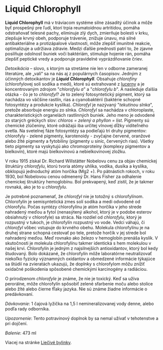 Liquid Chlorophyll
==================

**Liquid Chlorophyll** má v tráviacom systéme silne zásaditý účinok a môže byť
prospešný pre ľudí, ktorí trpia reumatoidnou artritídou, pomáha odstraňovať
telesné pachy, eliminuje zlý dych, zmierňuje bolesti v krku, zlepšuje krvný
obeh, podporuje trávenie, znižuje únavu, má silné antibakteriálne a
protizápalové vlastnosti, môže zlepšiť imunitné reakcie, optimalizuje a udržiava
zdravie. Medzi ďalšie prednosti patrí to, že zjavne posilňuje odolnosť buniek
voči baktériám, stimuluje hojenie rán, pomáha zlepšiť peptické vredy a podporuje
pravidelné vyprázdňovanie čriev.

*Detoxikácia* – slovo, s ktorým sa stretáme nie len v odborne zameranej
literatúre, ale „valí“ sa na nás aj z populárnych časopisov. Jedným z účinných
detoxikantov je ***Liquid Chlorophyll***. Obsahuje *chlorofíny* (chlorofylovej
soli sodíka a medi), ktoré sú extrahované z
[lucerny](/sip/#p/lucerna-siata) a je koncentrovaným zdrojom
"*chlorofylu a*" a "*chlorofylu b*". A nasleduje ďalšia otázka - čo je to
*chlorofyl*? Je to zelený fotosyntetický pigment, ktorý sa nachádza vo väčšine
rastlín, rias a cyanobaktérií (baktérie schopné fotosyntézy a produkcie
kyslíka). *Chlorofyl* je nazývaný "*tekutinou slnka*", pretože absorbuje energiu
zo slnka. *Chlorofyl* sa nachádza v chloroplaste, charakteristických organelách
rastlinných buniek. Jeho meno je odvodené zo starých gréckych slov: *chloros =
zelený a phyllon = list*. Pigmenty sú chemické zlúčeniny, ktoré odrážajú iba
určitej vlnovej dĺžky viditeľného svetla. Na svetelnej fáze fotosyntézy sa
podieľajú tri druhy pigmentov: chlorofyly - zelené pigmenty, karotenoidy -
zvyčajne červené, oranžové alebo žlté pigmenty a fytobiliny (pigmenty u siníc,
červených rias). Všetky tieto pigmenty sa vyskytujú ako chromoproteiny (komplexy
pigmentov a bielkovín), ktoré majú bielkovinovú a nebielkovinovej zložku.

V roku 1915 získal Dr. Richard Willstätter Nobelovu cenu za objav chemickej
štruktúry *chlorofylu*, ktorú tvoria atómy uhlíka, vodíka, dusíka a kyslíka,
obklopujú jednoduchý atóm horčíka (Mg2 +). Po pätnástich rokoch, v roku 1930,
bol Nobelovou cenou odmenený Dr. Hans Fisher za odhalenie chemickej štruktúry
hemoglobínu. Bol prekvapený, keď zistil, že je takmer rovnaká, ako je to u
*chlorofylu*.

Je potrebné poznamenať, že *chlorofyl* nie je totožný s chlorofylínom.
Chlorofylín je semisyntetická zmes solí sodíka a medi odvodené od chlorofylu.
Počas syntézy chlorofylínu je atóm horčíka v jeho strede nahradený meďou a fytol
(nenasýtený alkohol, ktorý je v podobe esterov obsiahnutý v chlorofyle) sa
stráca. Na rozdiel od *chlorofylu*, ktorý je rozpustný v tukoch, je chlorofylín
rozpustný vo vode. Vedci váhajú, či *chlorofyl* vôbec vstupuje do krvného obehu.
Molekula chlorofylínu je na druhej strane schopná cestovať po tele, pretože
horčík v jej strede bol nahradený meďou. Meď rovnako ako železo v hemoglobín
prenáša kyslík. V skutočnosti je molekula chlorofylínu takmer identická s hem
molekulou v našej krvi. Chlorofylín je jedným z najsilnejších antioxidantov,
ktorý bol kedy študovaný. Bolo dokázané, že chlorofylín môže laboratórne
neutralizovať niekoľko fyzicky významných oxidantov a obmedzené informácie
týkajúce sa štúdií na zvieratách ukazujú, že doplnky s chlorofylom môžu znížiť
oxidačné poškodenia spôsobené chemickými karcinogény a radiáciou.

O prirodzenom *chlorofyle* je známe, že nie je toxický. Keď sa užíva perorálne,
môže chlorofylín spôsobiť zelené sfarbenie moču alebo stolice alebo žlté alebo
čierne fľaky jazyka. Nie sú známe žiadne informácie o predávkovaní.

*Dávkovanie*: 1 čajová lyžička na 1,5 l nemineralizovanej vody denne, alebo
podľa rady odborníka.

*Upozornenie*: Tento potravinový doplnok by sa nemal užívať v tehotenstve a pri
dojčení.

*Balenie*: 473 ml

Viacej na stránke [Liečivé bylinky](/sip/#p/lucerna-siata).

